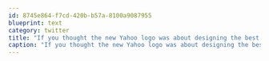 ```yaml
---
id: 8745e864-f7cd-420b-b57a-8100a9087955
blueprint: text
category: twitter
title: "If you thought the new Yahoo logo was about designing the best logo, then you really don't understand how marketing works."
caption: "If you thought the new Yahoo logo was about designing the best logo, then you really don't understand how marketing works."
---
```

